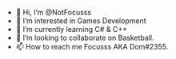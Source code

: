 - 👋 Hi, I’m @NotFocusss
- 👀 I’m interested in Games Development
- 🌱 I’m currently learning C# & C++
- 💞️ I’m looking to collaborate on Basketball.
- 📫 How to reach me Focusss AKA Dom#2355.

<!---
NotFocusss/NotFocusss is a ✨ special ✨ repository because its `README.md` (this file) appears on your GitHub profile.
You can click the Preview link to take a look at your changes.
--->
